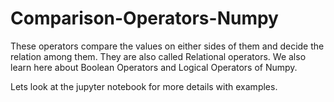 # Comparison-Operators-Numpy

These operators compare the values on either sides of them and decide the relation among them. They are also called Relational operators.
We also learn here about Boolean Operators and Logical Operators of Numpy.

Lets look at the jupyter notebook for more details with examples.
